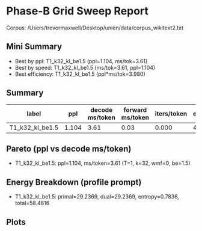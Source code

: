 # Phase-B Grid Sweep Report

Corpus: /Users/trevormaxwell/Desktop/unien/data/corpus_wikitext2.txt

## Mini Summary

- Best by ppl: T1_k32_kl_be1.5 (ppl=1.104, ms/tok=3.61)
- Best by speed: T1_k32_kl_be1.5 (ms/tok=3.61, ppl=1.104)
- Best efficiency: T1_k32_kl_be1.5 (ppl*ms/tok=3.980)

## Summary

| label | ppl | decode ms/token | forward ms/token | iters/token | epochs | tokens | total s | T | k | wmf | beta_end |
| --- | --- | --- | --- | --- | --- | --- | --- | --- | --- | --- | --- |
| T1_k32_kl_be1.5 | 1.104 | 3.61 | 0.03 | 0.000 | 489 | 20029440 | 1625.4 | 1 | 32 | 0 | 1.5 |

## Pareto (ppl vs decode ms/token)

- T1_k32_kl_be1.5: ppl=1.104, ms/token=3.61 (T=1, k=32, wmf=0, be=1.5)

## Energy Breakdown (profile prompt)

- T1_k32_kl_be1.5: primal=29.2369, dual=29.2369, entropy=0.7836, total=58.4816

## Plots
